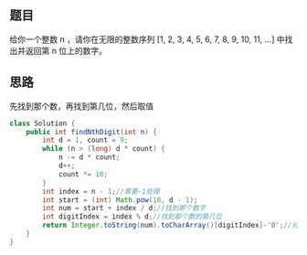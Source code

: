 ## 题目
给你一个整数 n ，请你在无限的整数序列 [1, 2, 3, 4, 5, 6, 7, 8, 9, 10, 11, ...] 中找出并返回第 n 位上的数字。
## 思路
先找到那个数，再找到第几位，然后取值
```java
class Solution {
    public int findNthDigit(int n) {
        int d = 1, count = 9;
        while (n > (long) d * count) {
            n -= d * count;
            d++;
            count *= 10;
        }
        int index = n - 1;//需要-1处理
        int start = (int) Math.pow(10, d - 1);
        int num = start + index / d;//找到那个数字
        int digitIndex = index % d;//找到那个数的第几位
        return Integer.toString(num).toCharArray()[digitIndex]-'0';//对那个数字取那位
    }
}
```
